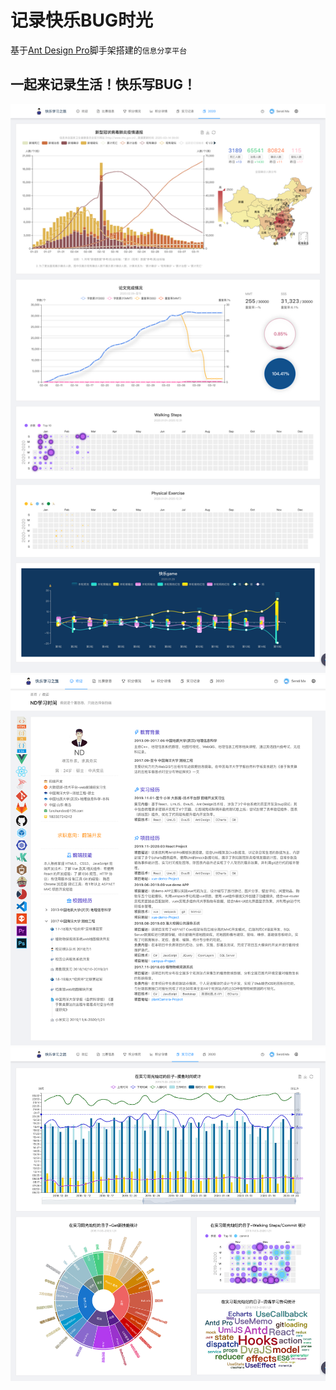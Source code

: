 # 记录快乐BUG时光

基于[Ant Design Pro](https://pro.ant.design)脚手架搭建的`信息分享平台`

## 一起来记录生活！快乐写BUG！
<img width=881px src="https://github.com/NorthwesternDirector/Football-Info-Project/blob/master/public/pic/newYear2020.png"/>
<img width=881px src="https://github.com/NorthwesternDirector/Football-Info-Project/blob/master/public/pic/welcome.png"/>
<img width=881px src="https://github.com/NorthwesternDirector/Football-Info-Project/blob/master/public/pic/learning.png"/>
